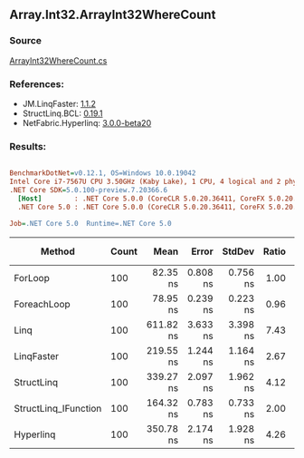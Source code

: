 ﻿## Array.Int32.ArrayInt32WhereCount

### Source
[ArrayInt32WhereCount.cs](../LinqBenchmarks/Array/Int32/ArrayInt32WhereCount.cs)

### References:
- JM.LinqFaster: [1.1.2](https://www.nuget.org/packages/JM.LinqFaster/1.1.2)
- StructLinq.BCL: [0.19.1](https://www.nuget.org/packages/StructLinq.BCL/0.19.1)
- NetFabric.Hyperlinq: [3.0.0-beta20](https://www.nuget.org/packages/NetFabric.Hyperlinq/3.0.0-beta20)

### Results:
``` ini

BenchmarkDotNet=v0.12.1, OS=Windows 10.0.19042
Intel Core i7-7567U CPU 3.50GHz (Kaby Lake), 1 CPU, 4 logical and 2 physical cores
.NET Core SDK=5.0.100-preview.7.20366.6
  [Host]        : .NET Core 5.0.0 (CoreCLR 5.0.20.36411, CoreFX 5.0.20.36411), X64 RyuJIT
  .NET Core 5.0 : .NET Core 5.0.0 (CoreCLR 5.0.20.36411, CoreFX 5.0.20.36411), X64 RyuJIT

Job=.NET Core 5.0  Runtime=.NET Core 5.0  

```
|               Method | Count |      Mean |    Error |   StdDev | Ratio | RatioSD |  Gen 0 | Gen 1 | Gen 2 | Allocated | CacheMisses/Op | BranchMispredictions/Op |
|--------------------- |------ |----------:|---------:|---------:|------:|--------:|-------:|------:|------:|----------:|---------------:|------------------------:|
|              ForLoop |   100 |  82.35 ns | 0.808 ns | 0.756 ns |  1.00 |    0.00 |      - |     - |     - |         - |              0 |                       0 |
|          ForeachLoop |   100 |  78.95 ns | 0.239 ns | 0.223 ns |  0.96 |    0.01 |      - |     - |     - |         - |              0 |                       1 |
|                 Linq |   100 | 611.82 ns | 3.633 ns | 3.398 ns |  7.43 |    0.08 | 0.0153 |     - |     - |      32 B |              0 |                       1 |
|           LinqFaster |   100 | 219.55 ns | 1.244 ns | 1.164 ns |  2.67 |    0.02 |      - |     - |     - |         - |              0 |                       0 |
|           StructLinq |   100 | 339.27 ns | 2.097 ns | 1.962 ns |  4.12 |    0.05 | 0.0191 |     - |     - |      40 B |              0 |                       1 |
| StructLinq_IFunction |   100 | 164.32 ns | 0.783 ns | 0.733 ns |  2.00 |    0.02 | 0.0191 |     - |     - |      40 B |              0 |                       0 |
|            Hyperlinq |   100 | 350.78 ns | 2.174 ns | 1.928 ns |  4.26 |    0.04 |      - |     - |     - |         - |              0 |                       0 |
